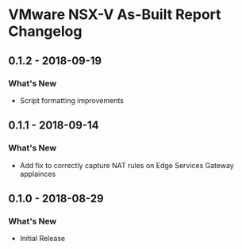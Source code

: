 # VMware NSX-V As-Built Report Changelog

## 0.1.2 - 2018-09-19
### What's New
- Script formatting improvements 

## 0.1.1 - 2018-09-14
### What's New
- Add fix to correctly capture NAT rules on Edge Services Gateway applainces

## 0.1.0 - 2018-08-29
### What's New
- Initial Release